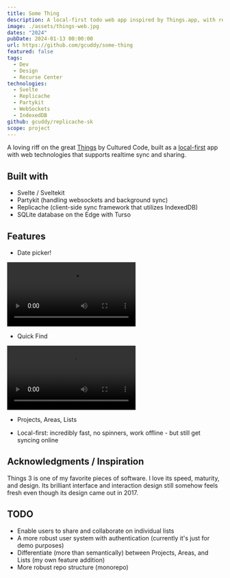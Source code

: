 ```yaml
---
title: Some Thing
description: A local-first todo web app inspired by Things.app, with realtime sync
image: ./assets/things-web.jpg
dates: "2024"
pubDate: 2024-01-13 00:00:00
url: https://github.com/gcuddy/some-thing
featured: false
tags:
  - Dev
  - Design
  - Recurse Center
technologies:
  - Svelte
  - Replicache
  - Partykit
  - WebSockets
  - IndexedDB
github: gcuddy/replicache-sk
scope: project
---
```


A loving riff on the great [Things](https://culturedcode.com/things/) by Cultured Code, built as a [local-first](https://www.inkandswitch.com/local-first/) app with web technologies that supports realtime sync and sharing.

## Built with

- Svelte / Sveltekit
- Partykit (handling websockets and background sync)
- Replicache (client-side sync framework that utilizes IndexedDB)
- SQLite database on the Edge with Turso

## Features

- Date picker!

<video src="https://github.com/gcuddy/replicache-sk/assets/24555627/5f472bad-5061-4c9c-a0fe-ddb2d7172ce5" autoplay controls></video>

- Quick Find

<video src="https://github.com/gcuddy/replicache-sk/assets/24555627/75dde67a-aec4-470d-8d07-6b8bcad1f51a" autoplay controls></video>

- Projects, Areas, Lists

- Local-first: incredibly fast, no spinners, work offline - but still get syncing online

## Acknowledgments / Inspiration

Things 3 is one of my favorite pieces of software. I love its speed, maturity, and design. Its brilliant interface and interaction design still somehow feels fresh even though its design came out in 2017.

## TODO

- Enable users to share and collaborate on individual lists
- A more robust user system with authentication (currently it's just for demo purposes)
- Differentiate (more than semantically) between Projects, Areas, and Lists (my own feature addition)
- More robust repo structure (monorepo)
